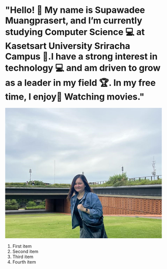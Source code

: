 # "Hello! 👋 My name is Supawadee Muangprasert, and I’m currently studying Computer Science 💻 at Kasetsart University Sriracha Campus 🏫.I have a strong interest in technology 💻 and am driven to grow as a leader in my field 🏆. In my free time, I enjoy🎥 Watching movies."

![alt text](Me.jpg)
1. First item
1. Second item
1. Third item
1. Fourth item
